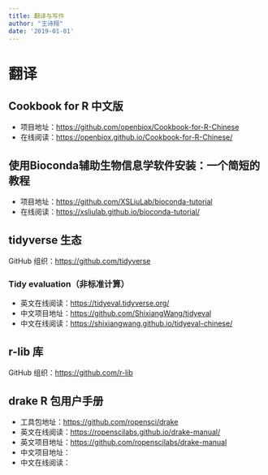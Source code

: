 ```yaml
---
title: 翻译与写作
author: "王诗翔"
date: '2019-01-01'
---
```


# 翻译

## Cookbook for R 中文版

- 项目地址：<https://github.com/openbiox/Cookbook-for-R-Chinese>
- 在线阅读：<https://openbiox.github.io/Cookbook-for-R-Chinese/>

## 使用Bioconda辅助生物信息学软件安装：一个简短的教程

- 项目地址：<https://github.com/XSLiuLab/bioconda-tutorial>
- 在线阅读：<https://xsliulab.github.io/bioconda-tutorial/>

## tidyverse 生态

GitHub 组织：<https://github.com/tidyverse>

### Tidy evaluation（非标准计算）

- 英文在线阅读：<https://tidyeval.tidyverse.org/>
- 中文项目地址：<https://github.com/ShixiangWang/tidyeval>
- 中文在线阅读：<https://shixiangwang.github.io/tidyeval-chinese/>

## r-lib 库

GitHub 组织：<https://github.com/r-lib>

## drake R 包用户手册

- 工具包地址：<https://github.com/ropensci/drake>
- 英文在线阅读：<https://ropenscilabs.github.io/drake-manual/>
- 英文项目地址：<https://github.com/ropenscilabs/drake-manual>
- 中文项目地址：<To be done>
- 中文在线阅读：<To be done>

